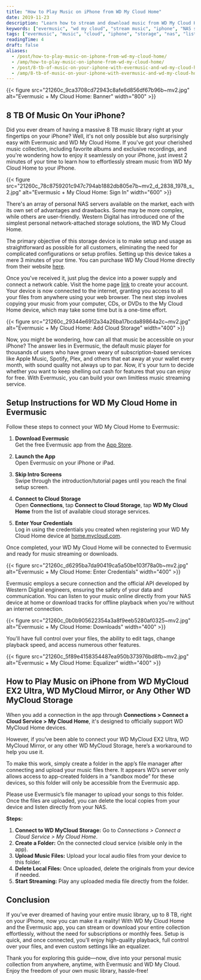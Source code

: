 ```yaml
---
title: "How to Play Music on iPhone from WD My Cloud Home"
date: 2019-11-23
description: "Learn how to stream and download music from WD My Cloud Home to your iPhone using the Evermusic app. Enjoy your entire music library without subscriptions."
keywords: ["evermusic", "wd my cloud", "stream music", "iphone", "NAS storage", "offline music", "custom equalizer", "my cloud home", "8TB music library", "WD MyCloud EX2 Ultra", "MyCloud Mirror"]
tags: ["evermusic", "music", "cloud", "iphone", "storage", "nas", "listen", "remote", "home", "online", "wd", "mycloud"]
readingTime: 4
draft: false
aliases:
  - /post/how-to-play-music-on-iphone-from-wd-my-cloud-home/
  - /amp/how-to-play-music-on-iphone-from-wd-my-cloud-home/
  - /post/8-tb-of-music-on-your-iphone-with-evermusic-and-wd-my-cloud-home/
  - /amp/8-tb-of-music-on-your-iphone-with-evermusic-and-wd-my-cloud-home/
---
```


{{< figure src="21260c_9ca3708cd72943c8afe6d856df67b96b~mv2.jpg" alt="Evermusic + My Cloud Home: Banner" width="800" >}}

## 8 TB Of Music On Your iPhone?

Did you ever dream of having a massive 8 TB music library right at your fingertips on your iPhone? Well, it's not only possible but also surprisingly easy with Evermusic and WD My Cloud Home. If you've got your cherished music collection, including favorite albums and exclusive recordings, and you're wondering how to enjoy it seamlessly on your iPhone, just invest 2 minutes of your time to learn how to effortlessly stream music from WD My Cloud Home to your iPhone.

{{< figure src="21260c_78c8759201c947c794ab1882db805e7b~mv2_d_2838_1978_s_2.jpg" alt="Evermusic + My Cloud Home: Sign In" width="600" >}}

There's an array of personal NAS servers available on the market, each with its own set of advantages and drawbacks. Some may be more complex, while others are user-friendly. Western Digital has introduced one of the simplest personal network-attached storage solutions, the WD My Cloud Home.

The primary objective of this storage device is to make setup and usage as straightforward as possible for all customers, eliminating the need for complicated configurations or setup profiles. Setting up this device takes a mere 3 minutes of your time. You can purchase WD My Cloud Home directly from their website [here](https://www.westerndigital.com/products/cloud-storage/wd-my-cloud-home/).

Once you've received it, just plug the device into a power supply and connect a network cable. Visit the home page [link](https://home.mycloud.com/) to create your account. Your device is now connected to the internet, granting you access to all your files from anywhere using your web browser. The next step involves copying your music from your computer, CDs, or DVDs to the My Cloud Home device, which may take some time but is a one-time effort.

{{< figure src="21260c_29344e6912a34a26ba17bcda89864a2c~mv2.jpg" alt="Evermusic + My Cloud Home: Add Cloud Storage" width="400" >}}

Now, you might be wondering, how can all that music be accessible on your iPhone? The answer lies in Evermusic, the default music player for thousands of users who have grown weary of subscription-based services like Apple Music, Spotify, Plex, and others that eat away at your wallet every month, with sound quality not always up to par. Now, it's your turn to decide whether you want to keep shelling out cash for features that you can enjoy for free. With Evermusic, you can build your own limitless music streaming service.

## Setup Instructions for WD My Cloud Home in Evermusic

Follow these steps to connect your WD My Cloud Home to Evermusic:

1. **Download Evermusic**  
   Get the free Evermusic app from the [App Store](https://apps.apple.com/app/evermusic-cloud-music-player/id885367198).

2. **Launch the App**  
   Open Evermusic on your iPhone or iPad.

3. **Skip Intro Screens**  
   Swipe through the introduction/tutorial pages until you reach the final setup screen.

4. **Connect to Cloud Storage**  
   Open **Connections**, tap **Connect to Cloud Storage**, tap **WD My Cloud Home** from the list of available cloud storage services.

5. **Enter Your Credentials**  
   Log in using the credentials you created when registering your WD My Cloud Home device at [home.mycloud.com](https://home.mycloud.com/).

Once completed, your WD My Cloud Home will be connected to Evermusic and ready for music streaming or downloads.

{{< figure src="21260c_d6295ba7da90419ca5a50be103f78a0b~mv2.jpg" alt="Evermusic + My Cloud Home: Enter Credentials" width="400" >}}

Evermusic employs a secure connection and the official API developed by Western Digital engineers, ensuring the safety of your data and communication. You can listen to your music online directly from your NAS device at home or download tracks for offline playback when you're without an internet connection.

{{< figure src="21260c_0b0b905622354a3a8f9eeb5280af0325~mv2.jpg" alt="Evermusic + My Cloud Home: Downloads" width="400" >}}

You'll have full control over your files, the ability to edit tags, change playback speed, and access numerous other features.

{{< figure src="21260c_5f89e4158354487ea950b373976bd8fb~mv2.jpg" alt="Evermusic + My Cloud Home: Equalizer" width="400" >}}

## How to Play Music on iPhone from WD MyCloud EX2 Ultra, WD MyCloud Mirror, or Any Other WD MyCloud Storage

When you add a connection in the app through **Connections > Connect a Cloud Service > My Cloud Home**, it's designed to officially support WD MyCloud Home devices.

However, if you’ve been able to connect your WD MyCloud EX2 Ultra, WD MyCloud Mirror, or any other WD MyCloud Storage, here’s a workaround to help you use it.

To make this work, simply create a folder in the app’s file manager after connecting and upload your music files there. It appears WD’s server only allows access to app-created folders in a “sandbox mode” for these devices, so this folder will only be accessible from the Evermusic app.

Please use Evermusic’s file manager to upload your songs to this folder. Once the files are uploaded, you can delete the local copies from your device and listen directly from your NAS.

**Steps:** 

1. **Connect to WD MyCloud Storage:** Go to *Connections > Connect a Cloud Service > My Cloud Home*.
2. **Create a Folder:** On the connected cloud service (visible only in the app).
3. **Upload Music Files:** Upload your local audio files from your device to this folder.
4. **Delete Local Files:** Once uploaded, delete the originals from your device if needed.
5. **Start Streaming:** Play any uploaded media file directly from the folder.

## Conclusion

If you’ve ever dreamed of having your entire music library, up to 8 TB, right on your iPhone, now you can make it a reality! With WD My Cloud Home and the Evermusic app, you can stream or download your entire collection effortlessly, without the need for subscriptions or monthly fees. Setup is quick, and once connected, you’ll enjoy high-quality playback, full control over your files, and even custom settings like an equalizer.

Thank you for exploring this guide—now, dive into your personal music collection from anywhere, anytime, with Evermusic and WD My Cloud. Enjoy the freedom of your own music library, hassle-free!